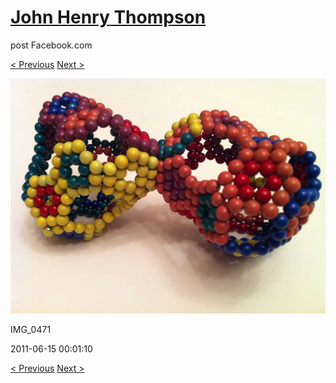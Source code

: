 # [John Henry Thompson](../README.md)
post Facebook.com

[< Previous](2011-06-15-11.md) [Next >](2011-06-09-1.md)

[![](../media/2011-06-15/Magnetic-Balls-IMG_0471.jpg)](../README.md)

IMG_0471

2011-06-15 00:01:10

[< Previous](2011-06-15-11.md) [Next >](2011-06-09-1.md)